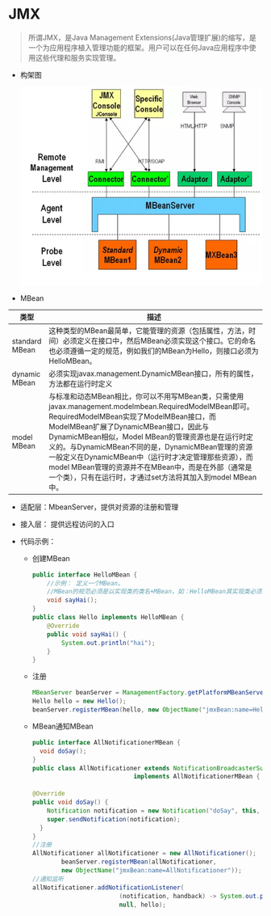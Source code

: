 # JMX

> 所谓JMX，是Java Management Extensions(Java管理扩展)的缩写，是一个为应用程序植入管理功能的框架。用户可以在任何Java应用程序中使用这些代理和服务实现管理。


- 构架图

  ![](./img/架构图.png)

- MBean

 |类型|描述|
 |--|--|
 |standard MBean|这种类型的MBean最简单，它能管理的资源（包括属性，方法，时间）必须定义在接口中，然后MBean必须实现这个接口。它的命名也必须遵循一定的规范，例如我们的MBean为Hello，则接口必须为HelloMBean。|
 |dynamic MBean|必须实现javax.management.DynamicMBean接口，所有的属性，方法都在运行时定义|
 |model MBean|与标准和动态MBean相比，你可以不用写MBean类，只需使用javax.management.modelmbean.RequiredModelMBean即可。RequiredModelMBean实现了ModelMBean接口，而ModelMBean扩展了DynamicMBean接口，因此与DynamicMBean相似，Model MBean的管理资源也是在运行时定义的。与DynamicMBean不同的是，DynamicMBean管理的资源一般定义在DynamicMBean中（运行时才决定管理那些资源），而model MBean管理的资源并不在MBean中，而是在外部（通常是一个类），只有在运行时，才通过set方法将其加入到model MBean中。|


- 适配层：MbeanServer，提供对资源的注册和管理
- 接入层： 提供远程访问的入口

- 代码示例：
  - 创建MBean

    ```java
    public interface HelloMBean {
        //示例： 定义一个MBean。
        //MBean的规范必须是以实现类的类名+MBean，如：HelloMBean其实现类必须为Hello
        void sayHai();
    }
    public class Hello implements HelloMBean {
        @Override
        public void sayHai() {
            System.out.println("hai");
        }
    }
    ```
  - 注册

    ```java
    MBeanServer beanServer = ManagementFactory.getPlatformMBeanServer();
    Hello hello = new Hello();
    beanServer.registerMBean(hello, new ObjectName("jmxBean:name=Hello"));
    ```
  - MBean通知MBean

    ```java
    public interface AllNotificationerMBean {
      void doSay();
    }
    public class AllNotificationer extends NotificationBroadcasterSupport
                                implements AllNotificationerMBean {

    @Override
    public void doSay() {
        Notification notification = new Notification("doSay", this, 0);
        super.sendNotification(notification);
      }
    }
    //注册
    AllNotificationer allNotificationer = new AllNotificationer();
            beanServer.registerMBean(allNotificationer,
            new ObjectName("jmxBean:name=AllNotificationer"));
    //通知监听
    allNotificationer.addNotificationListener(
                            (notification, handback) -> System.out.println(handback),
                            null, hello);
    ```
